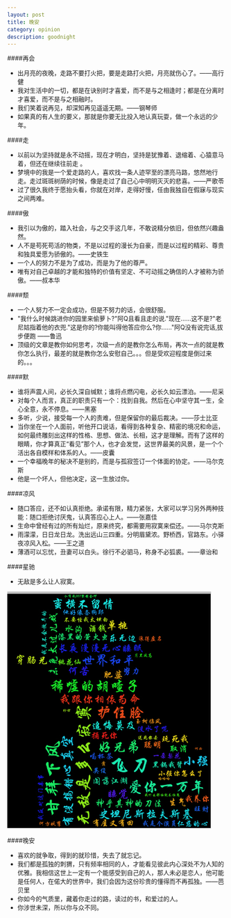 ```yaml
---
layout: post
title: 晚安
category: opinion
description: goodnight
---
```


  
####再会
* 出月亮的夜晚，走路不要打火把，要是走路打火把，月亮就伤心了。——高行健
* 我对生活中的一切，都是在诀别时才喜爱，而不是与之相逢时；都是在分离时才喜爱，而不是与之相融时。
* 我们笑着说再见，却深知再见遥遥无期。——钢琴师
* 如果真的有人生的要义，那就是你要无比投入地认真玩耍，做一个永远的少年。

####走
* 以前以为坚持就是永不动摇，现在才明白，坚持是犹豫着、退缩着、心猿意马着，但还在继续往前走 。
* 梦境中的我是一个爱走路的人，喜欢找一条人迹罕至的漂亮马路，悠然地行走。走过斑斑树荫的时候，像是走过了自己心中明明灭灭的悲喜。——严歌苓
* 过了很久我终于愿抬头看，你就在对岸，走得好慢，任由我独自在假寐与现实之间两难。

####傲
* 我引以为傲的，踏入社会，与之交手这几年，不敢说精分依旧，但依然兴趣盎然。
* 人不是苟死苟活的物类，不是以过程的漫长为自豪，而是以过程的精彩、尊贵和独具爱愿为骄傲的。——史铁生
* 一个人的努力不是为了成功，而是为了他的尊严。
* 唯有对自己卓越的才能和独特的价值有坚定、不可动摇之确信的人才被称为骄傲。——叔本华

####颓
* 一个人努力不一定会成功，但是不努力的话，会很舒服。
* "我什么时候跳进你的园里来偷萝卜?"阿Q且看且走的说."现在……这不是?"老尼姑指着他的衣兜."这是你的?你能叫得他答应你么?你……"阿Q没有说完话,拔步便跑
——鲁迅
* 顶级的文章是教你如何思考，次级一点的是教你怎么布局，再次一点的就是教你怎么执行，最差的就是教你怎么安慰自己。。。但是受欢迎程度是倒过来的。。。

####默  
* 谁将声震人间，必长久深自缄默；谁将点燃闪电，必长久如云漂泊。——尼采  
* 对每个人而言，真正的职责只有一个：找到自我。然后在心中坚守其一生，全心全意，永不停息。——黑塞
* 多听，少说，接受每一个人的责难，但是保留你的最后裁决。——莎士比亚
* 当你坐在一个人面前，听他开口说话，看得到各种复杂、精密的境况和命运，如何最终雕刻出这样的性格、思想、做法、长相，这才是理解。而有了这样的眼睛，你才算真正“看见”那个人，也才会发觉，这世界最美的风景，是一个个活出各自模样和体系的人。——皮囊
*  一个幸福晚年的秘决不是别的，而是与孤寂签订一个体面的协定。——马尔克斯
* 他是一个坏人，但他决定，这一生放过你。
 
####凉风
* 随口答应，还不如认真拒绝。承诺有限，精力紧张，大家可以学习另外两种技能：随口拒绝讨厌鬼，认真答应心上人。——张嘉佳
* 生命中曾经有过的所有灿烂，原来终究，都需要用寂寞来偿还。——马尔克斯
* 雨濛濛，日日龙日龙。洗出远山三四重。分明眉黛浓。野桥西，官路东。小驿夜凉风入松。——王之道
* 薄酒可以忘忧，丑妻可以白头。徐行不必驷马，称身不必狐裘。——章诒和

####星驰
* 无敌是多么让人寂寞。

<div id="transform1">
<div class="inner">
<img src="/images/goodnight/zhouxingchi.jpg" alt="Nature">
</div>
</div>
  
####晚安
* 喜欢的就争取，得到的就珍惜，失去了就忘记。
* 我们都是孤独的刺猬，只有频率相同的人，才能看见彼此内心深处不为人知的优雅。我相信这世上一定有一个能感受到自己的人，那人未必是恋人，他可能是任何人，在偌大的世界中，我们会因为这份珍贵的懂得而不再孤独。——芭贝里
* 你如今的气质里，藏着你走过的路，读过的书，和爱过的人。
* 你涉世未深，所以你与众不同。
